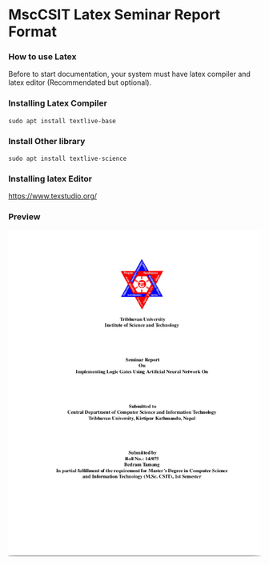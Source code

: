 # MscCSIT Latex Seminar Report Format 

### How to use Latex
Before to start documentation, your system must have latex compiler and latex editor (Recommendated but optional). 

### Installing Latex Compiler
```shell
sudo apt install textlive-base
```

### Install Other library
```
sudo apt install textlive-science
```

### Installing latex Editor
https://www.texstudio.org/


### Preview
<img src="./docs/image.png">